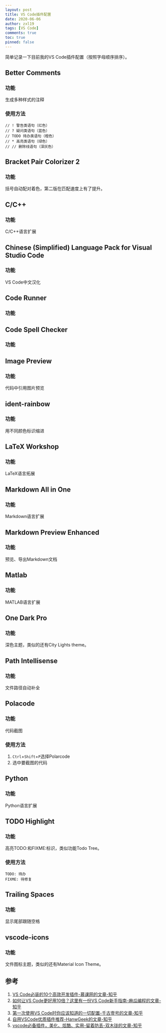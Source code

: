 ```yaml
---
layout: post
title: VS Code插件配置
date: 2020-06-06
author: zxl19
tags: [VS Code]
comments: true
toc: true
pinned: false
---
```


简单记录一下目前我的VS Code插件配置（按照字母顺序排序）。

<!-- more -->

## Better Comments
### 功能
生成多种样式的注释
### 使用方法
```
// ! 警告类语句（红色）
// ? 疑问类语句（蓝色）
// TODO 待办类语句（橙色）
// * 高亮类语句（绿色）
// // 删除线语句（深灰色）
```
## Bracket Pair Colorizer 2
### 功能
括号自动配对着色，第二版在匹配速度上有了提升。
## C/C++
### 功能
C/C++语言扩展
## Chinese (Simplified) Language Pack for Visual Studio Code
### 功能
VS Code中文汉化
## Code Runner
### 功能
## Code Spell Checker
### 功能
## Image Preview
### 功能
代码中引用图片预览
## ident-rainbow
### 功能
用不同颜色标识缩进
## LaTeX Workshop
### 功能
LaTeX语言拓展
## Markdown All in One
### 功能
Markdown语言扩展
## Markdown Preview Enhanced
### 功能
预览、导出Markdown文档
## Matlab
### 功能
MATLAB语言扩展
## One Dark Pro
### 功能
深色主题，类似的还有City Lights theme。
## Path Intellisense
### 功能
文件路径自动补全
## Polacode
### 功能
代码截图
### 使用方法
1. `Ctrl`+`Shift`+`P`选择Polarcode
2. 选中要截图的代码
## Python
### 功能
Python语言扩展
## TODO Highlight
### 功能
高亮TODO:和FIXME:标识，类似功能Todo Tree。
### 使用方法
```
TODO: 待办
FIXME: 待修复
```
## Trailing Spaces
### 功能
显示尾部跟随空格
## vscode-icons
### 功能
文件图标主题，类似的还有Material Icon Theme。

## 参考
1. [VS Code必装的10个高效开发插件-慕课网的文章-知乎](https://zhuanlan.zhihu.com/p/56719281)
2. [如何让VS Code更好用10倍？这里有一份VS Code新手指南-麻瓜编程的文章-知乎](https://zhuanlan.zhihu.com/p/99462672)
3. [第一次使用VS Code时你应该知道的一切配置-千古壹号的文章-知乎](https://zhuanlan.zhihu.com/p/62913725)
4. [自用VSCode优质插件推荐-HanwGeek的文章-知乎](https://zhuanlan.zhihu.com/p/89693351)
5. [vscode必备插件，美化、炫酷、实用-留着防丢-双木珑的文章-知乎](https://zhuanlan.zhihu.com/p/112016680)